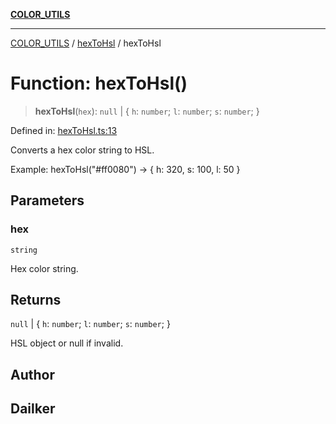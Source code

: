 [**COLOR_UTILS**](../../README.md)

***

[COLOR_UTILS](../../README.md) / [hexToHsl](../README.md) / hexToHsl

# Function: hexToHsl()

> **hexToHsl**(`hex`): `null` \| \{ `h`: `number`; `l`: `number`; `s`: `number`; \}

Defined in: [hexToHsl.ts:13](https://github.com/dailker/everyutil/blob/febb9ddd747c27fb11272f2ad88aedb1ae4d7cba/src/color/hexToHsl.ts#L13)

Converts a hex color string to HSL.

Example: hexToHsl("#ff0080") → { h: 320, s: 100, l: 50 }

## Parameters

### hex

`string`

Hex color string.

## Returns

`null` \| \{ `h`: `number`; `l`: `number`; `s`: `number`; \}

HSL object or null if invalid.

## Author

## Dailker

